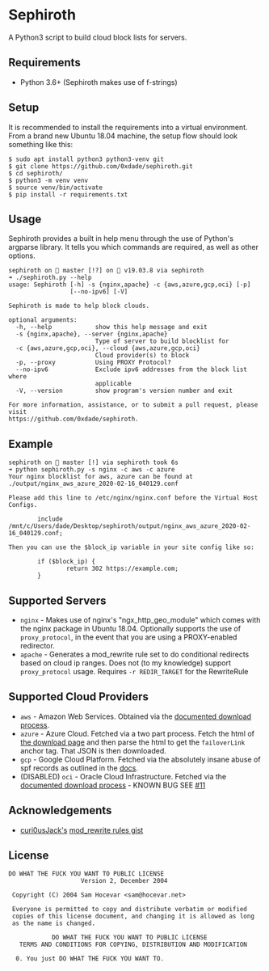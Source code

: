 # Sephiroth

A Python3 script to build cloud block lists for servers.

## Requirements

* Python 3.6+ (Sephiroth makes use of f-strings)

## Setup

It is recommended to install the requirements into a virtual environment. From a brand new Ubuntu 18.04 machine, the setup flow should look something like this:

```
$ sudo apt install python3 python3-venv git
$ git clone https://github.com/0xdade/sephiroth.git
$ cd sephiroth/
$ python3 -m venv venv
$ source venv/bin/activate
$ pip install -r requirements.txt
```

## Usage

Sephiroth provides a built in help menu through the use of Python's argparse library. It tells you which commands are required, as well as other options.

```
sephiroth on  master [!?] on 🐳 v19.03.8 via sephiroth
➜ ./sephiroth.py --help
usage: Sephiroth [-h] -s {nginx,apache} -c {aws,azure,gcp,oci} [-p]
                 [--no-ipv6] [-V]

Sephiroth is made to help block clouds.

optional arguments:
  -h, --help            show this help message and exit
  -s {nginx,apache}, --server {nginx,apache}
                        Type of server to build blocklist for
  -c {aws,azure,gcp,oci}, --cloud {aws,azure,gcp,oci}
                        Cloud provider(s) to block
  -p, --proxy           Using PROXY Protocol?
  --no-ipv6             Exclude ipv6 addresses from the block list where
                        applicable
  -V, --version         show program's version number and exit

For more information, assistance, or to submit a pull request, please visit
https://github.com/0xdade/sephiroth.
```

## Example

```
sephiroth on  master [!] via sephiroth took 6s
➜ python sephiroth.py -s nginx -c aws -c azure
Your nginx blocklist for aws, azure can be found at ./output/nginx_aws_azure_2020-02-16_040129.conf

Please add this line to /etc/nginx/nginx.conf before the Virtual Host Configs.

        include /mnt/c/Users/dade/Desktop/sephiroth/output/nginx_aws_azure_2020-02-16_040129.conf;

Then you can use the $block_ip variable in your site config like so:

        if ($block_ip) {
                return 302 https://example.com;
        }
```


## Supported Servers

* `nginx` - Makes use of nginx's "ngx_http_geo_module" which comes with the nginx package in Ubuntu 18.04. Optionally supports the use of `proxy_protocol`, in the event that you are using a PROXY-enabled redirector.
* `apache` - Generates a mod_rewrite rule set to do conditional redirects based on cloud ip ranges. Does not (to my knowledge) support `proxy_protocol` usage. Requires `-r REDIR_TARGET` for the RewriteRule

## Supported Cloud Providers

* `aws` - Amazon Web Services. Obtained via the [documented download process](https://docs.aws.amazon.com/general/latest/gr/aws-ip-ranges.html#aws-ip-download).
* `azure` - Azure Cloud. Fetched via a two part process. Fetch the html of [the download page](https://www.microsoft.com/en-us/download/confirmation.aspx?id=56519) and then parse the html to get the `failoverLink` anchor tag. That JSON is then downloaded.
* `gcp` - Google Cloud Platform. Fetched via the absolutely insane abuse of spf records as outlined in the [docs](https://cloud.google.com/compute/docs/faq#find_ip_range).
* (DISABLED) `oci` - Oracle Cloud Infrastructure. Fetched via the [documented download process](https://docs.cloud.oracle.com/en-us/iaas/Content/General/Concepts/addressranges.htm) - KNOWN BUG SEE [#11](https://github.com/0xdade/sephiroth/issues/11)

## Acknowledgements

* [curi0usJack's](https://twitter.com/curi0usJack) [mod_rewrite rules gist](https://gist.github.com/curi0usJack/971385e8334e189d93a6cb4671238b10)

## License

```
DO WHAT THE FUCK YOU WANT TO PUBLIC LICENSE 
                    Version 2, December 2004 

 Copyright (C) 2004 Sam Hocevar <sam@hocevar.net> 

 Everyone is permitted to copy and distribute verbatim or modified 
 copies of this license document, and changing it is allowed as long 
 as the name is changed. 

            DO WHAT THE FUCK YOU WANT TO PUBLIC LICENSE 
   TERMS AND CONDITIONS FOR COPYING, DISTRIBUTION AND MODIFICATION 

  0. You just DO WHAT THE FUCK YOU WANT TO.
```